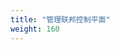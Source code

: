 ```yaml
---
title: "管理联邦控制平面"
weight: 160
---
```


<!--
---
title: "Administer Federation Control Plane"
weight: 160
---
-->
